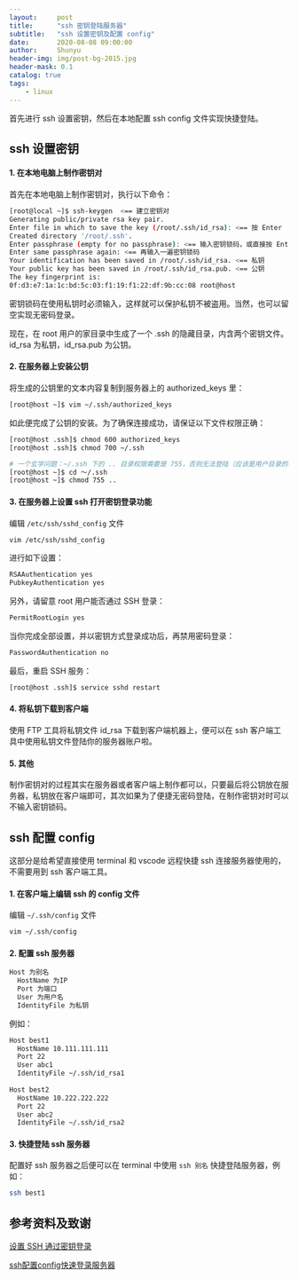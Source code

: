 ```yaml
---
layout:     post
title:      "ssh 密钥登陆服务器"
subtitle:   "ssh 设置密钥及配置 config"
date:       2020-08-08 09:00:00
author:     Shunyu
header-img: img/post-bg-2015.jpg
header-mask: 0.1
catalog: true
tags:
    - linux
---
```




首先进行 ssh 设置密钥，然后在本地配置 ssh config 文件实现快捷登陆。



## ssh 设置密钥

#### 1. 在本地电脑上制作密钥对

首先在本地电脑上制作密钥对，执行以下命令：

```bash
[root@local ~]$ ssh-keygen  <== 建立密钥对
Generating public/private rsa key pair.
Enter file in which to save the key (/root/.ssh/id_rsa): <== 按 Enter
Created directory '/root/.ssh'.
Enter passphrase (empty for no passphrase): <== 输入密钥锁码，或直接按 Enter 留空
Enter same passphrase again: <== 再输入一遍密钥锁码
Your identification has been saved in /root/.ssh/id_rsa. <== 私钥
Your public key has been saved in /root/.ssh/id_rsa.pub. <== 公钥
The key fingerprint is:
0f:d3:e7:1a:1c:bd:5c:03:f1:19:f1:22:df:9b:cc:08 root@host
```

密钥锁码在使用私钥时必须输入，这样就可以保护私钥不被盗用。当然，也可以留空实现无密码登录。

现在，在 root 用户的家目录中生成了一个 .ssh 的隐藏目录，内含两个密钥文件。id_rsa 为私钥，id_rsa.pub 为公钥。



#### 2. 在服务器上安装公钥

将生成的公钥里的文本内容复制到服务器上的 authorized_keys 里：

```bash
[root@host ~]$ vim ~/.ssh/authorized_keys
```

如此便完成了公钥的安装。为了确保连接成功，请保证以下文件权限正确：

```bash
[root@host .ssh]$ chmod 600 authorized_keys
[root@host .ssh]$ chmod 700 ~/.ssh

# 一个玄学问题：~/.ssh 下的 .. 目录权限需要是 755，否则无法登陆（应该是用户目录的权限）
[root@host ~]$ cd ～/.ssh
[root@host ~]$ chmod 755 ..
```



#### 3. 在服务器上设置 ssh 打开密钥登录功能

编辑 `/etc/ssh/sshd_config` 文件

```bash
vim /etc/ssh/sshd_config
```

进行如下设置：

```bash
RSAAuthentication yes
PubkeyAuthentication yes
```

另外，请留意 root 用户能否通过 SSH 登录：

```bash
PermitRootLogin yes
```

当你完成全部设置，并以密钥方式登录成功后，再禁用密码登录：

```bash
PasswordAuthentication no
```

最后，重启 SSH 服务：

```bash
[root@host .ssh]$ service sshd restart
```



#### 4. 将私钥下载到客户端

使用 FTP 工具将私钥文件 id_rsa 下载到客户端机器上，便可以在 ssh 客户端工具中使用私钥文件登陆你的服务器账户啦。



#### 5. 其他

制作密钥对的过程其实在服务器或者客户端上制作都可以，只要最后将公钥放在服务器，私钥放在客户端即可，其次如果为了便捷无密码登陆，在制作密钥对时可以不输入密钥锁码。



## ssh 配置 config

这部分是给希望直接使用 terminal 和 vscode 远程快捷 ssh 连接服务器使用的，不需要用到 ssh 客户端工具。



#### 1. 在客户端上编辑 ssh 的 config 文件

编辑 `~/.ssh/config` 文件

```bash
vim ~/.ssh/config
```



#### 2. 配置 ssh 服务器

```bash
Host 为别名
  HostName 为IP
  Port 为端口
  User 为用户名
  IdentityFile 为私钥
```

例如：

```bash
Host best1
  HostName 10.111.111.111
  Port 22
  User abc1
  IdentityFile ~/.ssh/id_rsa1
  
Host best2
  HostName 10.222.222.222
  Port 22
  User abc2
  IdentityFile ~/.ssh/id_rsa2
```



#### 3. 快捷登陆 ssh 服务器

配置好 ssh 服务器之后便可以在 terminal 中使用 `ssh 别名` 快捷登陆服务器，例如：

```bash
ssh best1
```



## 参考资料及致谢

[设置 SSH 通过密钥登录](https://www.runoob.com/w3cnote/set-ssh-login-key.html)

[ssh配置config快速登录服务器](https://blog.csdn.net/ky1in93/article/details/83093981)

